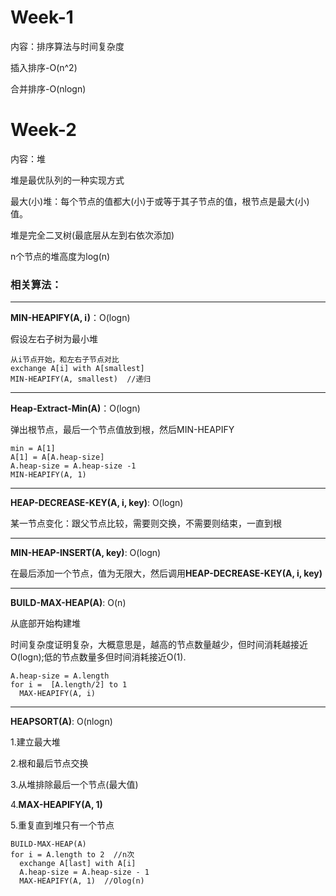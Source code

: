 # Week-1
内容：排序算法与时间复杂度

插入排序-O(n^2)

合并排序-O(nlogn)

# Week-2
内容：堆

堆是最优队列的一种实现方式

最大(小)堆：每个节点的值都大(小)于或等于其子节点的值，根节点是最大(小)值。

堆是完全二叉树(最底层从左到右依次添加)

n个节点的堆高度为log(n)

### 相关算法：
---
**MIN-HEAPIFY(A, i)**：O(logn)

假设左右子树为最小堆

```
从i节点开始，和左右子节点对比
exchange A[i] with A[smallest]
MIN-HEAPIFY(A, smallest)  //递归
```
---

**Heap-Extract-Min(A)**：O(logn)

弹出根节点，最后一个节点值放到根，然后MIN-HEAPIFY

```
min = A[1]
A[1] = A[A.heap-size]
A.heap-size = A.heap-size -1
MIN-HEAPIFY(A, 1)
```
---
**HEAP-DECREASE-KEY(A, i, key)**: O(logn)

某一节点变化：跟父节点比较，需要则交换，不需要则结束，一直到根

---
**MIN-HEAP-INSERT(A, key)**: O(logn)

在最后添加一个节点，值为无限大，然后调用**HEAP-DECREASE-KEY(A, i, key)**

---
**BUILD-MAX-HEAP(A)**: O(n)

从底部开始构建堆

时间复杂度证明复杂，大概意思是，越高的节点数量越少，但时间消耗越接近O(logn);低的节点数量多但时间消耗接近O(1).

```
A.heap-size = A.length
for i =  [A.length/2] to 1     
  MAX-HEAPIFY(A, i)
```

---
**HEAPSORT(A)**: O(nlogn)

1.建立最大堆

2.根和最后节点交换

3.从堆排除最后一个节点(最大值)

4.**MAX-HEAPIFY(A, 1)**

5.重复直到堆只有一个节点

```
BUILD-MAX-HEAP(A)
for i = A.length to 2  //n次
  exchange A[last] with A[i]
  A.heap-size = A.heap-size - 1
  MAX-HEAPIFY(A, 1)  //Olog(n)
```
